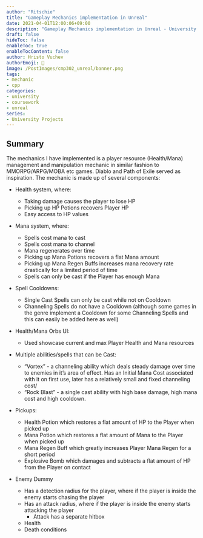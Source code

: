 ```yaml
---
author: "Ritschie"
title: "Gameplay Mechanics implementation in Unreal"
date: 2021-04-01T12:00:06+09:00
description: "Gameplay Mechanics implementation in Unreal - University Coursework, inspired by similar systems in Diablo/Path of Exile"
draft: false
hideToc: false
enableToc: true
enableTocContent: false
author: Hristo Vuchev
authorEmoji: 👻
image: /PostImages/cmp302_unreal/banner.png
tags: 
- mechanic
- cpp
categories:
- university
- coursework
- unreal
series:
- University Projects
---
```

## Summary
The mechanics I have implemented is a player resource (Health/Mana) management and
manipulation mechanic in similar fashion to MMORPG/ARPG/MOBA etc games. Diablo
and Path of Exile served as inspiration. The mechanic is made up of several components:

- Health system, where:
    - Taking damage causes the player to lose HP
    - Picking up HP Potions recovers Player HP
    - Easy access to HP values
    
- Mana system, where:
    - Spells cost mana to cast
    - Spells cost mana to channel
    - Mana regenerates over time
    - Picking up Mana Potions recovers a flat Mana amount
    - Picking up Mana Regen Buffs increases mana recovery rate drastically for a limited period of time
    - Spells can only be cast if the Player has enough Mana
    
- Spell Cooldowns:
    - Single Cast Spells can only be cast while not on Cooldown
    - Channeling Spells do not have a Cooldown (although some games in the genre implement a Cooldown for some Channeling Spells and this can easily be added here as well)
    
- Health/Mana Orbs UI:
    - Used showcase current and max Player Health and Mana resources
    
- Multiple abilities/spells that can be Cast:
    - “Vortex” - a channeling ability which deals steady damage over time to enemies in it’s area of effect. Has an Initial Mana Cost associated with it on first use, later has a relatively small and fixed channeling cost/
    - “Rock Blast” - a single cast ability with high base damage, high mana cost and high cooldown.
    
- Pickups:
    - Health Potion which restores a flat amount of HP to the Player when picked up
    - Mana Potion which restores a flat amount of Mana to the Player when picked up
    - Mana Regen Buff which greatly increases Player Mana Regen for a short period
    - Explosive Bomb which damages and subtracts a flat amount of HP from the Player on contact

- Enemy Dummy
    - Has a detection radius for the player, where if the player is inside the enemy starts chasing the player
    - Has an attack radius, where if the player is inside the enemy starts attacking the player
	  - Attack has a separate hitbox
    - Health
    - Death conditions
